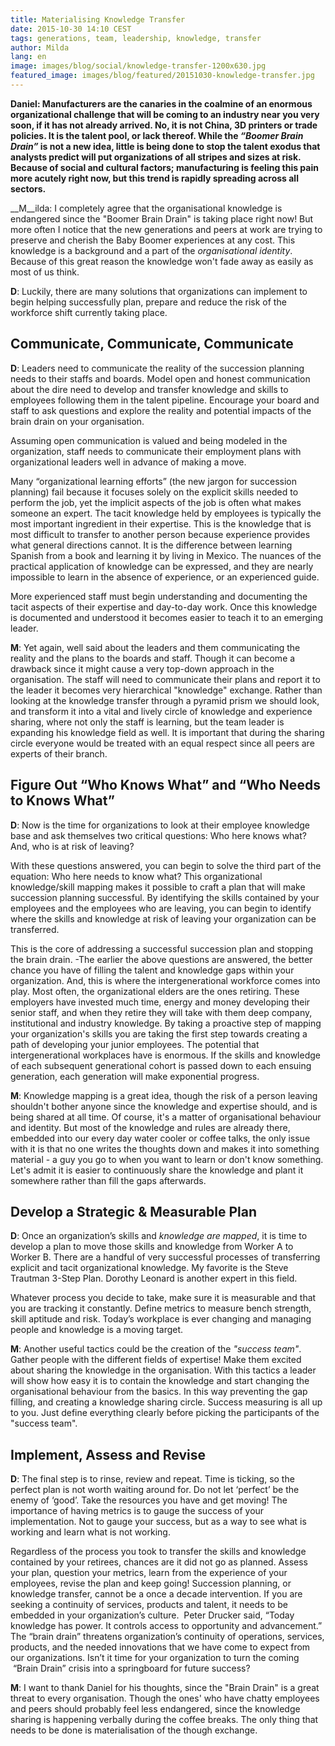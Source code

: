 ```yaml
---
title: Materialising Knowledge Transfer
date: 2015-10-30 14:10 CEST
tags: generations, team, leadership, knowledge, transfer
author: Milda
lang: en
image: images/blog/social/knowledge-transfer-1200x630.jpg
featured_image: images/blog/featured/20151030-knowledge-transfer.jpg
---
```


__Daniel: Manufacturers are the canaries in the coalmine of an enormous organizational challenge that will be coming to an industry near you very soon, if it has not already arrived. No, it is not China, 3D printers or trade policies. It is the talent pool, or lack thereof. While the *“Boomer Brain Drain”* is not a new idea, little is being done to stop the talent exodus that analysts predict will put organizations of all stripes and sizes at risk. Because of social and cultural factors; manufacturing is feeling this pain more acutely right now, but this trend is rapidly spreading across all sectors.__

__M__ilda: I completely agree that the organisational knowledge is endangered since the "Boomer Brain Drain" is taking place right now! But more often I notice that the new generations and peers at work are trying to preserve and cherish the Baby Boomer experiences at any cost. This knowledge is a background and a part of the *organisational identity*. Because of this great reason the knowledge won't fade away as easily as most of us think.   

__D__: Luckily, there are many solutions that organizations can implement to begin helping successfully plan, prepare and reduce the risk of the workforce shift currently taking place.

## Communicate, Communicate, Communicate

__D__: Leaders need to communicate the reality of the succession planning needs to their staffs and boards. Model open and honest communication about the dire need to develop and transfer knowledge and skills to employees following them in the talent pipeline. Encourage your board and staff to ask questions and explore the reality and potential impacts of the brain drain on your organisation.

Assuming open communication is valued and being modeled in the organization, staff needs to communicate their employment plans with organizational leaders well in advance of making a move.

Many “organizational learning efforts” (the new jargon for succession planning) fail because it focuses solely on the explicit skills needed to perform the job, yet the implicit aspects of the job is often what makes someone an expert. The tacit knowledge held by employees is typically the most important ingredient in their expertise. This is the knowledge that is most difficult to transfer to another person because experience provides what general directions cannot. It is the difference between learning Spanish from a book and learning it by living in Mexico. The nuances of the practical application of knowledge can be expressed, and they are nearly impossible to learn in the absence of experience, or an experienced guide.

More experienced staff must begin understanding and documenting the tacit aspects of their expertise and day-to-day work. Once this knowledge is documented and understood it becomes easier to teach it to an emerging leader.

__M__: Yet again, well said about the leaders and them communicating the reality and the plans to the boards and staff. Though it can become a drawback since it might  cause a very top-down approach in the organisation. The staff will need to communicate their plans and report it to the leader it becomes very hierarchical "knowledge" exchange. Rather than looking at the knowledge transfer through a pyramid prism we should look, and transform it into a vital and lively circle of knowledge and experience sharing, where not only the staff is learning, but the team leader is expanding his knowledge field as well. It is important that during the sharing circle everyone would be treated with an equal respect since all peers are experts of their branch.  

## Figure Out “Who Knows What” and “Who Needs to Knows What”

__D__: Now is the time for organizations to look at their employee knowledge base and ask themselves two critical questions: Who here knows what? And, who is at risk of leaving?

With these questions answered, you can begin to solve the third part of the equation: Who here needs to know what? This organizational knowledge/skill mapping makes it possible to craft a plan that will make succession planning successful. By identifying the skills contained by your employees and the employees who are leaving, you can begin to identify where the skills and knowledge at risk of leaving your organization can be transferred.

This is the core of addressing a successful succession plan and stopping the brain drain. -The earlier the above questions are answered, the better chance you have of filling the talent and knowledge gaps within your organization. And, this is where the intergenerational workforce comes into play. Most often, the organizational elders are the ones retiring. These employers have invested much time, energy and money developing their senior staff, and when they retire they will take with them deep company, institutional and industry knowledge. By taking a proactive step of mapping your organization's skills you are taking the first step towards creating a path of developing your junior employees. The potential that intergenerational workplaces have is enormous. If the skills and knowledge of each subsequent generational cohort is passed down to each ensuing generation, each generation will make exponential progress.

__M__: Knowledge mapping is a great idea, though the risk of a person leaving shouldn't bother anyone since the knowledge and expertise should, and is being shared at all time. Of course, it's a matter of organisational behaviour and identity. But most of the knowledge and rules are already there, embedded into our every day water cooler or coffee talks, the only issue with it is that no one writes the thoughts down and makes it into something material - a guy you go to when you want to learn or don't know something. Let's admit it is easier to continuously share the knowledge and plant it somewhere rather than fill the gaps afterwards.

## Develop a Strategic & Measurable Plan

__D__: Once an organization’s skills and *knowledge are mapped*, it is time to develop a plan to move those skills and knowledge from Worker A to Worker B. There are a handful of very successful processes of transferring explicit and tacit organizational knowledge. My favorite is the Steve Trautman 3-Step Plan. Dorothy Leonard is another expert in this field.

Whatever process you decide to take, make sure it is measurable and that you are tracking it constantly. Define metrics to measure bench strength, skill aptitude and risk. Today’s workplace is ever changing and managing people and knowledge is a moving target.

__M__: Another useful tactics could be the creation of the *"success team"*. Gather people with the different fields of expertise! Make them excited about sharing the knowledge in the organisation. With this tactics a leader will show how easy it is to contain the knowledge and start changing the organisational behaviour from the basics. In this way preventing the gap filling, and creating a knowledge sharing circle. Success measuring is all up to you. Just define everything clearly before picking the participants of the "success team".

## Implement, Assess and Revise

__D__: The final step is to rinse, review and repeat. Time is ticking, so the perfect plan is not worth waiting around for. Do not let ‘perfect’ be the enemy of ‘good’. Take the resources you have and get moving! The importance of having metrics is to gauge the success of your implementation. Not to gauge your success, but as a way to see what is working and learn what is not working.

Regardless of the process you took to transfer the skills and knowledge contained by your retirees, chances are it did not go as planned. Assess your plan, question your metrics, learn from the experience of your employees, revise the plan and keep going! Succession planning, or knowledge transfer, cannot be a once a decade intervention. If you are seeking a continuity of services, products and talent, it needs to be embedded in your organization’s culture.
 Peter Drucker said, “Today knowledge has power. It controls access to opportunity and advancement.” The “brain drain” threatens organization’s continuity of operations, services, products, and the needed innovations that we have come to expect from our organizations. Isn’t it time for your organization to turn the coming  “Brain Drain” crisis into a springboard for future success?

__M__: I want to thank Daniel for his thoughts, since the "Brain Drain" is a great threat to every organisation. Though the ones' who have chatty employees and peers should probably feel less endangered, since the knowledge sharing is happening verbally during the coffee breaks. The only thing that needs to be done is materialisation of the though exchange.

